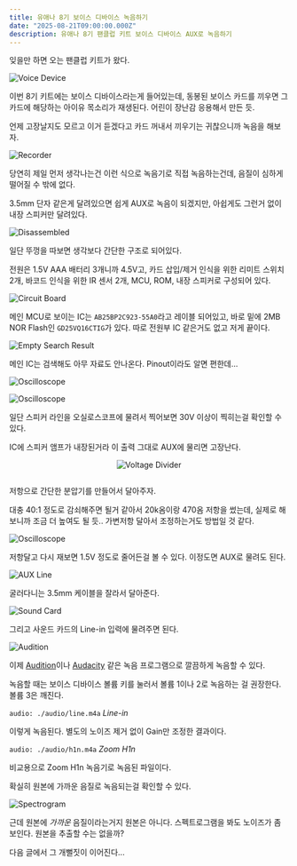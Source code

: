 ```yaml
---
title: 유애나 8기 보이스 디바이스 녹음하기
date: "2025-08-21T09:00:00.000Z"
description: 유애나 8기 팬클럽 키트 보이스 디바이스 AUX로 녹음하기
---
```


잊을만 하면 오는 팬클럽 키트가 왔다. 

![Voice Device](./images/voice-device.jpg)

이번 8기 키트에는 보이스 디바이스라는게 들어있는데, 동봉된 보이스 카드를 끼우면 그 카드에 해당하는 아이유 목소리가 재생된다. 어린이 장난감 응용해서 만든 듯.

언제 고장날지도 모르고 이거 듣겠다고 카드 꺼내서 끼우기는 귀찮으니까 녹음을 해보자.

![Recorder](./images/recorder.jpg)

당연히 제일 먼저 생각나는건 이런 식으로 녹음기로 직접 녹음하는건데, 음질이 심하게 떨어질 수 밖에 없다.

3.5mm 단자 같은게 달려있으면 쉽게 AUX로 녹음이 되겠지만, 아쉽게도 그런거 없이 내장 스피커만 달려있다.

![Disassembled](./images/disassembled.jpg)

일단 뚜껑을 따보면 생각보다 간단한 구조로 되어있다.

전원은 1.5V AAA 배터리 3개니까 4.5V고, 카드 삽입/제거 인식을 위한 리미트 스위치 2개, 바코드 인식을 위한 IR 센서 2개, MCU, ROM, 내장 스피커로 구성되어 있다.

![Circuit Board](./images/board.jpg)

메인 MCU로 보이는 IC는 `AB25BP2C923-55A0`라고 레이블 되어있고, 바로 밑에 2MB NOR Flash인 `GD25VQ16CTIG`가 있다. 따로 전원부 IC 같은거도 없고 저게 끝이다.

![Empty Search Result](./images/empty-search.png)

메인 IC는 검색해도 아무 자료도 안나온다. Pinout이라도 알면 편한데...

![Oscilloscope](./images/oscilloscope-1.jpg)

![Oscilloscope](./images/oscilloscope-2.jpg)

일단 스피커 라인을 오실로스코프에 물려서 찍어보면 30V 이상이 찍히는걸 확인할 수 있다.

IC에 스피커 앰프가 내장된거라 이 출력 그대로 AUX에 물리면 고장난다.

<div style="text-align: center; margin-bottom: 2em;">
  <img src="./images/voltage-divider.svg" alt="Voltage Divider" />
</div>

저항으로 간단한 분압기를 만들어서 달아주자.

대충 40:1 정도로 감쇠해주면 될거 같아서 20k옴이랑 470옴 저항을 썼는데, 실제로 해보니까 조금 더 높여도 될 듯.. 가변저항 달아서 조정하는거도 방법일 것 같다.

![Oscilloscope](./images/oscilloscope-3.jpg)

저항달고 다시 재보면 1.5V 정도로 줄어든걸 볼 수 있다. 이정도면 AUX로 물려도 된다.

![AUX Line](./images/aux-line.jpg)

굴러다니는 3.5mm 케이블을 잘라서 달아준다.

![Sound Card](./images/sound-card.jpg)

그리고 사운드 카드의 Line-in 입력에 물려주면 된다.

![Audition](./images/audition.jpg)

이제 [Audition](https://www.adobe.com/products/audition.html)이나 [Audacity](https://www.audacityteam.org/) 같은 녹음 프로그램으로 깔끔하게 녹음할 수 있다.

녹음할 때는 보이스 디바이스 볼륨 키를 눌러서 볼륨 1이나 2로 녹음하는 걸 권장한다. 볼륨 3은 깨진다.

`audio: ./audio/line.m4a`
_Line-in_

이렇게 녹음된다. 별도의 노이즈 제거 없이 Gain만 조정한 결과이다.

`audio: ./audio/h1n.m4a`
_Zoom H1n_

비교용으로 Zoom H1n 녹음기로 녹음된 파일이다.

확실히 원본에 가까운 음질로 녹음되는걸 확인할 수 있다.

![Spectrogram](./images/spectrogram.jpg)

근데 원본에 _가까운_ 음질이라는거지 원본은 아니다. 스펙트로그램을 봐도 노이즈가 좀 보인다. 원본을 추출할 수는 없을까?

다음 글에서 그 개뻘짓이 이어진다...
